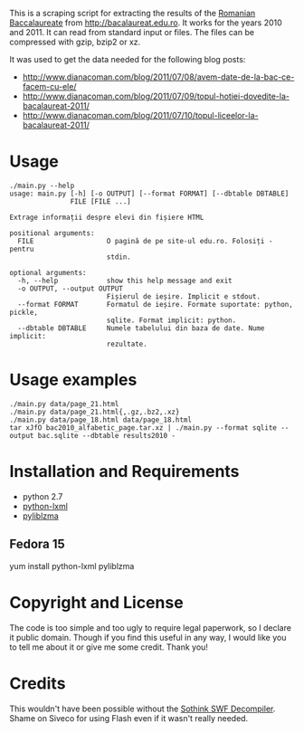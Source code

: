 This is a scraping script for extracting the results of the
[Romanian Baccalaureate][1] from http://bacalaureat.edu.ro. It works for the
years 2010 and 2011. It can read from standard input or files. The files can
be compressed with gzip, bzip2 or xz.

It was used to get the data needed for the following blog posts:

 - http://www.dianacoman.com/blog/2011/07/08/avem-date-de-la-bac-ce-facem-cu-ele/
 - http://www.dianacoman.com/blog/2011/07/09/topul-hotiei-dovedite-la-bacalaureat-2011/
 - http://www.dianacoman.com/blog/2011/07/10/topul-liceelor-la-bacalaureat-2011/

[1]: http://en.wikipedia.org/wiki/Romanian_Baccalaureate


Usage
=====

    ./main.py --help
    usage: main.py [-h] [-o OUTPUT] [--format FORMAT] [--dbtable DBTABLE]
                   FILE [FILE ...]

    Extrage informații despre elevi din fișiere HTML

    positional arguments:
      FILE                  O pagină de pe site-ul edu.ro. Folosiți - pentru
                            stdin.

    optional arguments:
      -h, --help            show this help message and exit
      -o OUTPUT, --output OUTPUT
                            Fișierul de ieșire. Implicit e stdout.
      --format FORMAT       Formatul de ieșire. Formate suportate: python, pickle,
                            sqlite. Format implicit: python.
      --dbtable DBTABLE     Numele tabelului din baza de date. Nume implicit:
                            rezultate.


Usage examples
==============

    ./main.py data/page_21.html
    ./main.py data/page_21.html{,.gz,.bz2,.xz}
    ./main.py data/page_18.html data/page_18.html
    tar xJfO bac2010_alfabetic_page.tar.xz | ./main.py --format sqlite --output bac.sqlite --dbtable results2010 -


Installation and Requirements
=============================

 - python 2.7
 - [python-lxml](http://lxml.de/)
 - [pyliblzma](https://launchpad.net/pyliblzma)

Fedora 15
---------

yum install python-lxml pyliblzma


Copyright and License
=====================

The code is too simple and too ugly to require legal paperwork, so I declare
it public domain. Though if you find this useful in any way, I would like you
to tell me about it or give me some credit. Thank you!


Credits
=======

This wouldn't have been possible without the [Sothink SWF Decompiler][1]. Shame
on Siveco for using Flash even if it wasn't really needed.

[1]: http://www.sothink.com/product/flashdecompiler/
